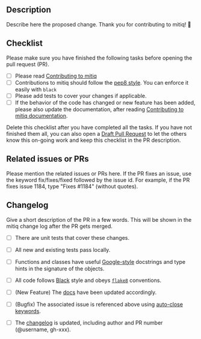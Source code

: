 Description
-----------
Describe here the proposed change. Thank you for contributing to mitiq! 🙂


Checklist
-----------
Please make sure you have finished the following tasks before opening the pull request (PR).

- [ ] Please read [Contributing to mitiq](https://github.com/unitaryfund/mitiq/blob/master/CONTRIBUTING.md)
- [ ] Contributions to mitiq should follow the [pep8 style](https://www.python.org/dev/peps/pep-0008/). You can enforce it easily with `black`
- [ ] Please add tests to cover your changes if applicable.
- [ ] If the behavior of the code has changed or new feature has been added, please also update the documentation, after reading [Contributing to mitiq documentation](https://github.com/unitaryfund/mitiq/blob/master/docs/README-docs.md).

Delete this checklist after you have completed all the tasks. If you have not finished them all, you can also open a [Draft Pull Request](https://github.blog/2019-02-14-introducing-draft-pull-requests/) to let the others know this on-going work and keep this checklist in the PR description.


Related issues or PRs
---------------------
Please mention the related issues or PRs here. If the PR fixes an issue, use the keyword fix/fixes/fixed followed by the issue id. For example, if the PR fixes issue 1184, type "Fixes #1184" (without quotes).

Changelog
---------
Give a short description of the PR in a few words. This will be shown in the mitiq change log after the PR gets merged.


- [ ] There are unit tests that cover these changes.
- [ ] All new and existing tests pass locally.
- [ ] Functions and classes have useful [Google-style][google] docstrings and type hints in the signature of the objects.
- [ ] All code follows [Black][black] style and obeys [`flake8`][flake8] conventions.
- [ ] (New Feature) The [docs][docs] have been updated accordingly.
- [ ] (Bugfix) The associated issue is referenced above using [auto-close keywords][auto-close].
- [ ] The [changelog][changelog] is updated, including author and PR number (@username, gh-xxx).


[auto-close]: https://help.github.com/en/articles/closing-issues-using-keywords
[black]: https://black.readthedocs.io/en/stable/index.html
[changelog]: https://github.com/unitaryfund/mitiq/blob/master/CHANGELOG.md
[contributing]: https://github.com/unitaryfund/mitiq/blob/master/CONTRIBUTING.md
[docs]: https://github.com/unitaryfund/mitiq/blob/master/docs/source/
[flake8]: http://flake8.pycqa.org
[pep-484]: https://www.python.org/dev/peps/pep-0484/
[google]: https://sphinxcontrib-napoleon.readthedocs.io/en/latest/example_google.html
